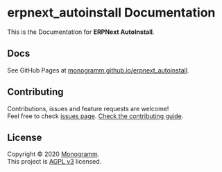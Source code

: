 # **erpnext_autoinstall** Documentation

This is the Documentation for **ERPNext AutoInstall**.

## Docs

See GitHub Pages at [monogramm.github.io/erpnext_autoinstall](https://monogramm.github.io/erpnext_autoinstall/).

## Contributing

Contributions, issues and feature requests are welcome!<br />Feel free to check [issues page](https://github.com/Monogramm/erpnext_autoinstall/issues).
[Check the contributing guide](./CONTRIBUTING.md).<br />

## License

Copyright © 2020 [Monogramm](https://github.com/Monogramm).<br />
This project is [AGPL v3](https://opensource.org/licenses/AGPL-3.0) licensed.
